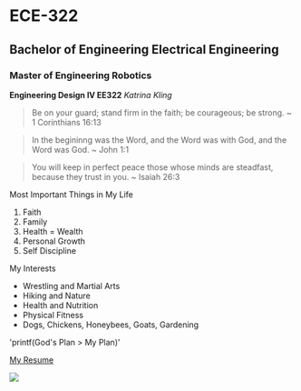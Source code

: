 # ECE-322 
## Bachelor of Engineering Electrical Engineering 
### Master of Engineering Robotics 

**Engineering Design IV EE322** 
*Katrina Kling* 
> Be on your guard; stand firm in the faith; be courageous; be strong. ~ 1 Corinthians 16:13

> In the begininng was the Word, and the Word was with God, and the Word was God. ~ John 1:1

> You will keep in perfect peace those whose minds are steadfast, because they trust in you. ~ Isaiah 26:3 

Most Important Things in My Life 
1. Faith
2. Family
3. Health = Wealth 
4. Personal Growth
5. Self Discipline 
   
My Interests 
- Wrestling and Martial Arts 
- Hiking and Nature 
- Health and Nutrition 
- Physical Fitness
- Dogs, Chickens, Honeybees, Goats, Gardening 

'printf(God's Plan > My Plan)'

[My Resume](https://docs.google.com/document/d/1vjxhnl42bm_rAACBy3zCXyAo5cr5esPP6BfYQbIZAI4/edit?tab=t.0)

![](https://edgehoboken.com/wp-content/uploads/cache/2023/08/IMG_2669-e1693504653913/2080329645.jpg)
